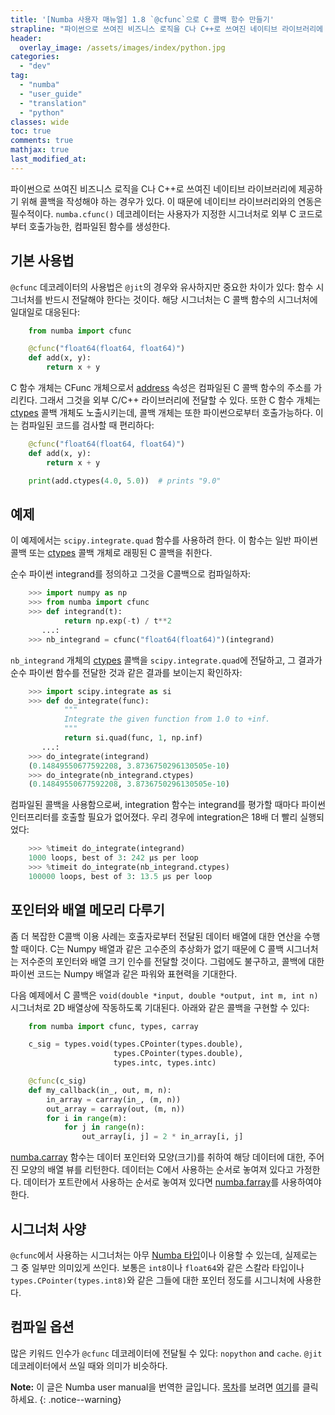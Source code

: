 ```yaml
---
title: '[Numba 사용자 매뉴얼] 1.8 `@cfunc`으로 C 콜백 함수 만들기'
strapline: "파이썬으로 쓰여진 비즈니스 로직을 C나 C++로 쓰여진 네이티브 라이브러리에 제공하기 위해 콜백을 작성해야 하는 경우가 있다."
header:
  overlay_image: /assets/images/index/python.jpg
categories:
  - "dev"
tag:
  - "numba"
  - "user_guide"
  - "translation"
  - "python"
classes: wide
toc: true
comments: true
mathjax: true
last_modified_at: 
---
```


파이썬으로 쓰여진 비즈니스 로직을 C나 C++로 쓰여진 네이티브 라이브러리에 제공하기 위해 콜백을 작성해야 하는 경우가 있다.
이 때문에 네이티브 라이브러리와의 연동은 필수적이다.
`numba.cfunc()` 데코레이터는 사용자가 지정한 시그너처로 외부 C 코드로부터 호출가능한, 컴파일된 함수를 생성한다.

## 기본 사용법

`@cfunc` 데코레이터의 사용법은 `@jit`의 경우와 유사하지만 중요한 차이가 있다:
함수 시그너처를 반드시 전달해야 한다는 것이다.
해당 시그너처는 C 콜백 함수의 시그너처에 일대일로 대응된다:

```python
    from numba import cfunc

    @cfunc("float64(float64, float64)")
    def add(x, y):
        return x + y
```

C 함수 개체는 CFunc 개체으로서 [address](http://numba.pydata.org/numba-doc/latest/reference/jit-compilation.html#CFunc.address) 속성은 컴파일된 C 콜백 함수의 주소를 가리킨다.
그래서 그것을 외부 C/C++ 라이브러리에 전달할 수 있다.
또한 C 함수 개체는 [ctypes](https://docs.python.org/3/library/ctypes.html#module-ctypes) 콜백 개체도 노출시키는데, 콜백 개체는 또한 파이썬으로부터 호출가능하다.
이는 컴파일된 코드를 검사할 때 편리하다:

```python
    @cfunc("float64(float64, float64)")
    def add(x, y):
        return x + y

    print(add.ctypes(4.0, 5.0))  # prints "9.0"
```

## 예제

이 예제에서는 `scipy.integrate.quad` 함수를 사용하려 한다.
이 함수는 일반 파이썬 콜백 또는 [ctypes](https://docs.python.org/3/library/ctypes.html#module-ctypes) 콜백 개체로 래핑된 C 콜백을 취한다.

순수 파이썬 integrand를 정의하고 그것을 C콜백으로 컴파일하자:

```python
    >>> import numpy as np
    >>> from numba import cfunc
    >>> def integrand(t):
            return np.exp(-t) / t**2
       ...:
    >>> nb_integrand = cfunc("float64(float64)")(integrand)
```

`nb_integrand` 개체의 [ctypes](https://docs.python.org/3/library/ctypes.html#module-ctypes) 콜백을 `scipy.integrate.quad`에 전달하고,
그 결과가 순수 파이썬 함수를 전달한 것과 같은 결과를 보이는지 확인하자:

```python
    >>> import scipy.integrate as si
    >>> def do_integrate(func):
            """
            Integrate the given function from 1.0 to +inf.
            """
            return si.quad(func, 1, np.inf)
       ...:
    >>> do_integrate(integrand)
    (0.14849550677592208, 3.8736750296130505e-10)
    >>> do_integrate(nb_integrand.ctypes)
    (0.14849550677592208, 3.8736750296130505e-10)
```

컴파일된 콜백을 사용함으로써, integration 함수는 integrand를 평가할 때마다 파이썬 인터프리터를 호출할 필요가 없어졌다.
우리 경우에 integration은 18배 더 빨리 실행되었다:

```python
    >>> %timeit do_integrate(integrand)
    1000 loops, best of 3: 242 µs per loop
    >>> %timeit do_integrate(nb_integrand.ctypes)
    100000 loops, best of 3: 13.5 µs per loop
```

## 포인터와 배열 메모리 다루기

좀 더 복잡한 C콜백 이용 사례는 호출자로부터 전달된 데이터 배열에 대한 연산을 수행할 때이다.
C는 Numpy 배열과 같은 고수준의 추상화가 없기 때문에 C 콜백 시그너처는 저수준의 포인터와 배열 크기 인수를 전달할 것이다. 
그럼에도 불구하고, 콜백에 대한 파이썬 코드는 Numpy 배열과 같은 파워와 표현력을 기대한다.

다음 예제에서 C 콜백은 `void(double *input, double *output, int m, int n)` 시그너처로 2D 배열상에 작동하도록 기대된다.
아래와 같은 콜백을 구현할 수 있다:

```python
    from numba import cfunc, types, carray

    c_sig = types.void(types.CPointer(types.double),
                       types.CPointer(types.double),
                       types.intc, types.intc)

    @cfunc(c_sig)
    def my_callback(in_, out, m, n):
        in_array = carray(in_, (m, n))
        out_array = carray(out, (m, n))
        for i in range(m):
            for j in range(n):
                out_array[i, j] = 2 * in_array[i, j]
```

[numba.carray](http://numba.pydata.org/numba-doc/latest/reference/utils.html#numba.carray) 함수는 데이터 포인터와 모양(크기)를 취하여 해당 데이터에 대한, 주어진 모양의 배열 뷰를 리턴한다.
데이터는 C에서 사용하는 순서로 놓여져 있다고 가정한다. 
데이터가 포트란에서 사용하는 순서로 놓여져 있다면 [numba.farray](http://numba.pydata.org/numba-doc/latest/reference/utils.html#numba.farray)를 사용하여야 한다.

## 시그너처 사양

`@cfunc`에서 사용하는 시그너처는 아무 [Numba 타입](http://numba.pydata.org/numba-doc/latest/reference/types.html#numba-types)이나 이용할 수 있는데, 
실제로는 그 중 일부만 의미있게 쓰인다.
보통은 `int8`이나 `float64`와 같은 스칼라 타입이나 `types.CPointer(types.int8)`와 같은 그들에 대한 포인터 정도를 시그니처에 사용한다.

## 컴파일 옵션

많은 키워드 인수가 `@cfunc` 데코레이터에 전달될 수 있다: `nopython` and `cache`. 
`@jit` 데코레이터에서 쓰일 때와 의미가 비슷하다.


**Note:** 
이 글은 Numba user manual을 번역한 글입니다.
[목차](/dev/numba_user_index)를 보려면 [여기](/dev/numba_user_index)를 클릭하세요.
{: .notice--warning}
